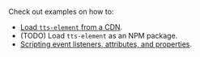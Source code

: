 Check out examples on how to:

* [Load `tts-element` from a CDN](./cdn.md).
* (TODO) Load `tts-element` as an NPM package.
* [Scripting event listeners, attributes, and properties](./scripting.md).
